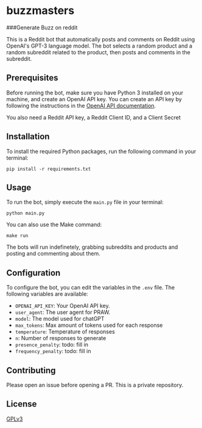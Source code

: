 # buzzmasters
###Generate Buzz on reddit

This is a Reddit bot that automatically posts and comments on Reddit using OpenAI's GPT-3 language model. The bot selects a random product and a random subreddit related to the product, then posts and comments in the subreddit.

## Prerequisites

Before running the bot, make sure you have Python 3 installed on your machine, and create an OpenAI API key. You can create an API key by following the instructions in the [OpenAI API documentation](https://beta.openai.com/docs/api-reference/authentication).

You also need a Reddit API key, a Reddit Client ID, and a Client Secret

## Installation

To install the required Python packages, run the following command in your terminal:

```
pip install -r requirements.txt
```

## Usage

To run the bot, simply execute the `main.py` file in your terminal:

```
python main.py
```

You can also use the Make command:

```
make run
```

The bots will run indefinetely, grabbing subreddits and products and posting and commenting about them.

## Configuration

To configure the bot, you can edit the variables in the `.env` file. The following variables are available:

- `OPENAI_API_KEY`: Your OpenAI API key.
- `user_agent`: The user agent for PRAW.
- `model`: The model used for chatGPT
- `max_tokens`: Max amount of tokens used for each response
- `temperature`: Temperature of responses
- `n`: Number of responses to generate
- `presence_penalty`: todo: fill in
- `frequency_penalty`: todo: fill in

## Contributing

Please open an issue before opening a PR. This is a private repository.

## License

[GPLv3](https://www.gnu.org/licenses/gpl-3.0.html)